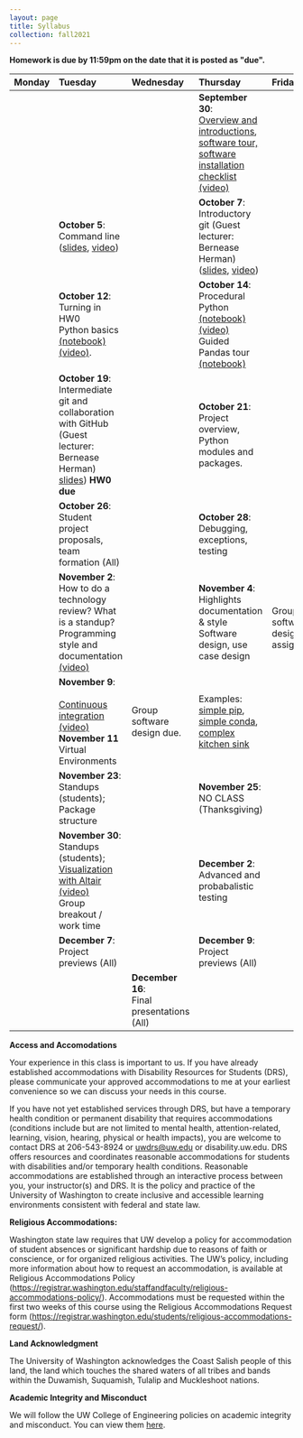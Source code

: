 ```yaml
---
layout: page
title: Syllabus
collection: fall2021
---
```


**Homework is due by 11:59pm on the date that it is posted as "due".**

| Monday | Tuesday | Wednesday | Thursday | Friday | Resources |
|:---|:---|:---|:---|:---|:---|
| | | | **September 30**:<br>[Overview and introductions](https://github.com/UWSEDS/lecture-materials/raw/master/01_overview/Course%20Introduction.pptx), [software tour, software installation checklist](http://uwseds.github.io/software.html) [(video)](https://uw.hosted.panopto.com/Panopto/Pages/Viewer.aspx?id=88f84b3e-720a-45c3-875d-adb30132b817) | | [Learning Linux Commands](http://linuxcommand.org/lc3_learning_the_shell.php); [A Whirlwind Tour of Python](https://jakevdp.github.io/WhirlwindTourOfPython/) |
| | **October 5**:<br>Command line ([slides](https://github.com/UWSEDS/lecture-materials/raw/master/02_command_line/02_Command_Line.pptx), [video](https://uw.hosted.panopto.com/Panopto/Pages/Viewer.aspx?id=6f488d5f-2418-44ba-bdc3-adb801310689)) | | **October 7**:<br>Introductory git (Guest lecturer: Bernease Herman) ([slides](https://github.com/UWSEDS/lecture-materials/raw/master/02_commandline_git/02_CommandLine_Git.pdf), [video](https://uw.hosted.panopto.com/Panopto/Pages/Viewer.aspx?id=970aa51d-24fc-4c5e-a527-ac4c01423bc0)) | | [Link to HW0](https://classroom.github.com/a/td4D2S56) |
| | **October 12**:<br>Turning in HW0<br/>Python basics [(notebook)](https://raw.githubusercontent.com/UWSEDS/lecture-materials/master/04_jupyter_and_python_intro/jupyter_and_python_breakout.ipynb) [(video)](https://uw.hosted.panopto.com/Panopto/Pages/Viewer.aspx?id=2d969b3d-da86-4dd6-b8bf-adbf0133efd1). | | **October 14**:<br>Procedural Python [(notebook)](https://raw.githubusercontent.com/UWSEDS/lecture-materials/master/04_jupyter_and_python_intro/python_vars_and_flow_control.ipynb) [(video)]()<br>Guided Pandas tour [(notebook)](https://raw.githubusercontent.com/UWSEDS/lecture-materials/master/05_pandas_more_git/data_manipulation.ipynb) | | <br>[Python Data Science Handbook](https://jakevdp.github.io/PythonDataScienceHandbook/)|
| <br> | **October 19**:<br>Intermediate git and collaboration with GitHub (Guest lecturer: Bernease Herman) [slides](https://github.com/UWSEDS/lecture-materials/raw/master/05_pandas_more_git/intermediate_git.pdf)) **HW0 due** | | **October 21**:<br>Project overview, Python modules and packages. | | [Projects](http://uwseds.github.io/projects.html)<br>[Real Python on imports](https://realpython.com/absolute-vs-relative-python-imports/) |
| | **October 26**:<br>Student project proposals, team formation (All) | <br> | **October 28**:<br>Debugging, exceptions, testing | | |
| | **November 2**:<br>How to do a technology review?  What is a standup?<br>Programming style and documentation [(video)](https://uw.hosted.panopto.com/Panopto/Pages/Viewer.aspx?id=a7a08260-0be4-4994-8ff8-ac68012be765) | | **November 4**:<br>Highlights documentation & style<br>Software design, use case design | <br>Group software design assigned. | [PEP8](https://www.python.org/dev/peps/pep-0008/)<br>[Google Python Style Guide](http://google.github.io/styleguide/pyguide.html) |
| | **November 9**:<br> <br> [Continuous integration](https://github.com/UWSEDS/lecture-materials/blob/master/10_virtual_envs_and_continuous_integration/continous_integration.pptx?raw=true) [(video)](https://uw.hosted.panopto.com/Panopto/Pages/Viewer.aspx?id=6d9daf96-1d13-4d65-8b57-ac78014306ee) **November 11** Virtual Environments  | Group software design due. | Examples: [simple pip](https://github.com/dacb/codebase), [simple conda](https://github.com/dacb/codebase_conda), [complex kitchen sink](https://github.com/uwescience/shablona) |
| | **November 23**:<br>Standups (students); Package structure | | **November 25**:<br>NO CLASS (Thanksgiving) | | |
| | **November 30**:<br>Standups (students); [Visualization with Altair](https://raw.githubusercontent.com/UWSEDS/lecture-materials/master/11_altair_introduction/Altair_Introduction.ipynb) [(video)](https://uw.hosted.panopto.com/Panopto/Pages/Viewer.aspx?id=ec7f6d24-cad5-498d-97fb-ac840150705b) <br> Group breakout / work time | | **December 2**:<br>Advanced and probabalistic testing | | |
| | **December 7**:<br>Project previews (All) | | **December 9**:<br>Project previews (All) | | |
| | | **December 16**:<br>Final presentations (All) | | |


**Access and Accomodations**

Your experience in this class is important to us. If you have already established accommodations with Disability Resources for Students (DRS), please communicate your approved accommodations to me at your earliest convenience so we can discuss your needs in this course.

If you have not yet established services through DRS, but have a temporary health condition or permanent disability that requires accommodations (conditions include but are not limited to mental health, attention-related, learning, vision, hearing, physical or health impacts), you are welcome to contact DRS at 206-543-8924 or uwdrs@uw.edu or disability.uw.edu. DRS offers resources and coordinates reasonable accommodations for students with disabilities and/or temporary health conditions. Reasonable accommodations are established through an interactive process between you, your instructor(s) and DRS. It is the policy and practice of the University of Washington to create inclusive and accessible learning environments consistent with federal and state law.


**Religious Accommodations:**

Washington state law requires that UW develop a policy for accommodation of student absences or significant hardship due to reasons of faith or conscience, or for organized religious activities. The UW’s policy, including more information about how to request an accommodation, is available at Religious Accommodations Policy (https://registrar.washington.edu/staffandfaculty/religious-accommodations-policy/). Accommodations must be requested within the first two weeks of this course using the Religious Accommodations Request form (https://registrar.washington.edu/students/religious-accommodations-request/).


**Land Acknowledgment**

The University of Washington acknowledges the Coast Salish people of this land, the land which touches the shared waters of all tribes and bands within the Duwamish, Suquamish, Tulalip and Muckleshoot nations.


**Academic Integrity and Misconduct**

We will follow the UW College of Engineering policies on academic integrity and misconduct.  You can view them [here](https://www.engr.washington.edu/current/policies/academic-integrity-misconduct).
